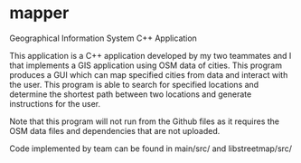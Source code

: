 # mapper
Geographical Information System C++ Application

This application is a C++ application developed by my two teammates and I that implements a GIS application using OSM data of cities.
This program produces a GUI which can map specified cities from data and interact with the user. This program is able to search for specified locations and determine the shortest path between two locations and generate instructions for the user.

Note that this program will not run from the Github files as it requires the OSM data files and dependencies that are not uploaded.

Code implemented by team can be found in main/src/ and libstreetmap/src/

